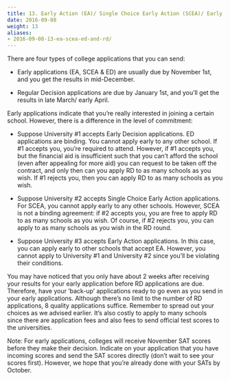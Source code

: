```yaml
---
title: 13. Early Action (EA)/ Single Choice Early Action (SCEA)/ Early Decision (ED) & Regular Decision (RD)
date: 2016-09-08
weight: 13
aliases:
- 2016-09-08-13-ea-scea-ed-and-rd/
---
```


There are four types of college applications that you can send:

* Early applications (EA, SCEA & ED) are usually due by November 1st,
  and you get the results in mid-December.

* Regular Decision applications are due by January 1st, and you’ll get
  the results in late March/ early April.

Early applications indicate that you’re really interested in joining a
certain school. However, there is a difference in the level of
commitment:

* Suppose University #1 accepts Early Decision applications. ED
  applications are binding. You cannot apply early to any other school.
  If #1 accepts you, you’re required to attend. However, if #1 accepts
  you, but the financial aid is insufficient such that you can’t afford
  the school (even after appealing for more aid) you can request to be
  taken off the contract, and only then can you apply RD to as many
  schools as you wish. If #1 rejects you, then you can apply RD to as
  many schools as you wish.

* Suppose University #2 accepts Single Choice Early Action applications.
  For SCEA, you cannot apply early to any other schools. However, SCEA
  is not a binding agreement: if #2 accepts you, you are free to apply
  RD to as many schools as you wish. Of course, if #2 rejects you, you
  can apply to as many schools as you wish in the RD round.

* Suppose University #3 accepts Early Action applications. In this case,
  you can apply early to other schools that accept EA. However, you
  cannot apply to University #1 and University #2 since you’ll be
  violating their conditions.

You may have noticed that you only have about 2 weeks after receiving
your results for your early application before RD applications are due.
Therefore, have your ‘back-up’ applications ready to go even as you send
in your early applications. Although there’s no limit to the number of
RD applications, 8 quality applications suffice. Remember to spread out
your choices as we advised earlier. It’s also costly to apply to many
schools since there are application fees and also fees to send official
test scores to the universities.

Note: For early applications, colleges will receive November SAT scores
before they make their decision. Indicate on your application that you
have incoming scores and send the SAT scores directly (don’t wait to see
your scores first). However, we hope that you’re already done with your
SATs by October.
